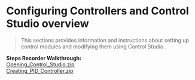 # Configuring Controllers and Control Studio overview
> This sections provides information and instructions about setting up control modules and modifying them using Control Studio.



 **Steps Recorder Walkthrough:**  
 <a href="../ScreenRecordings/Opening_Control_Studio.zip" target="_blank">Opening_Control_Studio.zip</a>  
 <a href="../ScreenRecordings/Creating_PID_Controller.zip" target="_blank">Creating_PID_Controller.zip</a>
